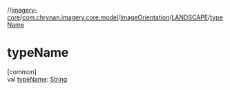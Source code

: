 //[imagery-core](../../../../index.md)/[com.chrynan.imagery.core.model](../../index.md)/[ImageOrientation](../index.md)/[LANDSCAPE](index.md)/[typeName](type-name.md)

# typeName

[common]\
val [typeName](type-name.md): [String](https://kotlinlang.org/api/latest/jvm/stdlib/kotlin/-string/index.html)
